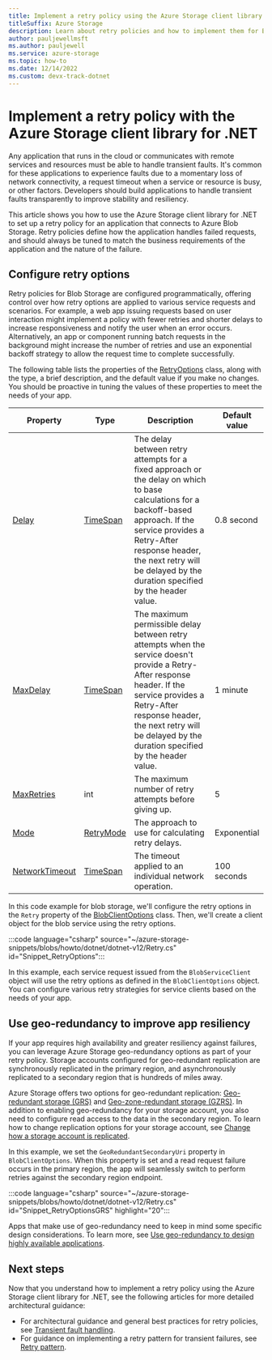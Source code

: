 ```yaml
---
title: Implement a retry policy using the Azure Storage client library for .NET
titleSuffix: Azure Storage
description: Learn about retry policies and how to implement them for Blob Storage. This article helps you set up a retry policy for Blob Storage requests using the Azure Storage client library for .NET. 
author: pauljewellmsft
ms.author: pauljewell
ms.service: azure-storage
ms.topic: how-to
ms.date: 12/14/2022
ms.custom: devx-track-dotnet
---
```


# Implement a retry policy with the Azure Storage client library for .NET

Any application that runs in the cloud or communicates with remote services and resources must be able to handle transient faults. It's common for these applications to experience faults due to a momentary loss of network connectivity, a request timeout when a service or resource is busy, or other factors. Developers should build applications to handle transient faults transparently to improve stability and resiliency. 

This article shows you how to use the Azure Storage client library for .NET to set up a retry policy for an application that connects to Azure Blob Storage. Retry policies define how the application handles failed requests, and should always be tuned to match the business requirements of the application and the nature of the failure.

## Configure retry options
Retry policies for Blob Storage are configured programmatically, offering control over how retry options are applied to various service requests and scenarios. For example, a web app issuing requests based on user interaction might implement a policy with fewer retries and shorter delays to increase responsiveness and notify the user when an error occurs. Alternatively, an app or component running batch requests in the background might increase the number of retries and use an exponential backoff strategy to allow the request time to complete successfully.

The following table lists the properties of the [RetryOptions](/dotnet/api/azure.core.retryoptions) class, along with the type, a brief description, and the default value if you make no changes. You should be proactive in tuning the values of these properties to meet the needs of your app.

| Property | Type | Description | Default value |
| --- | --- | --- | --- |
| [Delay](/dotnet/api/azure.core.retryoptions.delay) | [TimeSpan](/dotnet/api/system.timespan) | The delay between retry attempts for a fixed approach or the delay on which to base calculations for a backoff-based approach. If the service provides a Retry-After response header, the next retry will be delayed by the duration specified by the header value. | 0.8 second |
| [MaxDelay](/dotnet/api/azure.core.retryoptions.maxdelay) | [TimeSpan](/dotnet/api/system.timespan) | The maximum permissible delay between retry attempts when the service doesn't provide a Retry-After response header. If the service provides a Retry-After response header, the next retry will be delayed by the duration specified by the header value. | 1 minute |
| [MaxRetries](/dotnet/api/azure.core.retryoptions.maxretries) | int | The maximum number of retry attempts before giving up. | 5 |
| [Mode](/dotnet/api/azure.core.retryoptions.mode) | [RetryMode](/dotnet/api/azure.core.retrymode) | The approach to use for calculating retry delays. | Exponential |
| [NetworkTimeout](/dotnet/api/azure.core.retryoptions.networktimeout) | [TimeSpan](/dotnet/api/system.timespan) | The timeout applied to an individual network operation. | 100 seconds |

In this code example for blob storage, we'll configure the retry options in the `Retry` property of the [BlobClientOptions](/dotnet/api/azure.storage.blobs.blobclientoptions) class. Then, we'll create a client object for the blob service using the retry options.

:::code language="csharp" source="~/azure-storage-snippets/blobs/howto/dotnet/dotnet-v12/Retry.cs" id="Snippet_RetryOptions":::

In this example, each service request issued from the `BlobServiceClient` object will use the retry options as defined in the `BlobClientOptions` object. You can configure various retry strategies for service clients based on the needs of your app.

## Use geo-redundancy to improve app resiliency
If your app requires high availability and greater resiliency against failures, you can leverage Azure Storage geo-redundancy options as part of your retry policy. Storage accounts configured for geo-redundant replication are synchronously replicated in the primary region, and asynchronously replicated to a secondary region that is hundreds of miles away.

Azure Storage offers two options for geo-redundant replication: [Geo-redundant storage (GRS)](../common/storage-redundancy.md#geo-redundant-storage) and [Geo-zone-redundant storage (GZRS)](../common/storage-redundancy.md#geo-zone-redundant-storage). In addition to enabling geo-redundancy for your storage account, you also need to configure read access to the data in the secondary region. To learn how to change replication options for your storage account, see [Change how a storage account is replicated](../common/redundancy-migration.md).

In this example, we set the `GeoRedundantSecondaryUri` property in `BlobClientOptions`. When this property is set and a read request failure occurs in the primary region, the app will seamlessly switch to perform retries against the secondary region endpoint. 

:::code language="csharp" source="~/azure-storage-snippets/blobs/howto/dotnet/dotnet-v12/Retry.cs" id="Snippet_RetryOptionsGRS" highlight="20":::

Apps that make use of geo-redundancy need to keep in mind some specific design considerations. To learn more, see [Use geo-redundancy to design highly available applications](../common/geo-redundant-design.md).

## Next steps
Now that you understand how to implement a retry policy using the Azure Storage client library for .NET, see the following articles for more detailed architectural guidance:
- For architectural guidance and general best practices for retry policies, see [Transient fault handling](/azure/architecture/best-practices/transient-faults).
- For guidance on implementing a retry pattern for transient failures, see [Retry pattern](/azure/architecture/patterns/retry).
